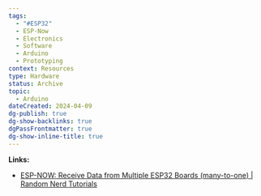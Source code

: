 ```yaml
---
tags:
  - "#ESP32"
  - ESP-Now
  - Electronics
  - Software
  - Arduino
  - Prototyping
context: Resources
type: Hardware
status: Archive
topic:
  - Arduino
dateCreated: 2024-04-09
dg-publish: true
dg-show-backlinks: true
dgPassFrontmatter: true
dg-show-inline-title: true
---
```

**Links:**
- [ESP-NOW: Receive Data from Multiple ESP32 Boards (many-to-one) | Random Nerd Tutorials](https://randomnerdtutorials.com/esp-now-many-to-one-esp32/)